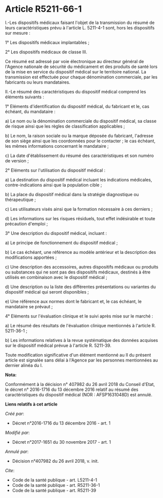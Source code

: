 # Article R5211-66-1

I.-Les dispositifs médicaux faisant l'objet de la transmission du résumé de leurs caractéristiques prévu à l'article L.
5211-4-1 sont, hors les dispositifs sur mesure :

1° Les dispositifs médicaux implantables ;

2° Les dispositifs médicaux de classe III.

Ce résumé est adressé par voie électronique au directeur général de l'Agence nationale de sécurité du médicament et des
produits de santé lors de la mise en service du dispositif médical sur le territoire national. La transmission est effectuée
pour chaque dénomination commerciale, par les fabricants ou leurs mandataires.

II.-Le résumé des caractéristiques du dispositif médical comprend les éléments suivants :

1° Eléments d'identification du dispositif médical, du fabricant et le, cas échéant, du mandataire :

a) Le nom ou la dénomination commerciale du dispositif médical, sa classe de risque ainsi que les règles de classification
applicables ;

b) Le nom, la raison sociale ou la marque déposée du fabricant, l'adresse de son siège ainsi que les coordonnées pour le
contacter ; le cas échéant, les mêmes informations concernant le mandataire ;

c) La date d'établissement du résumé des caractéristiques et son numéro de version ;

2° Eléments sur l'utilisation du dispositif médical :

a) La destination du dispositif médical incluant les indications médicales, contre-indications ainsi que la population
cible ;

b) La place du dispositif médical dans la stratégie diagnostique ou thérapeutique ;

c) Les utilisateurs visés ainsi que la formation nécessaire à ces derniers ;

d) Les informations sur les risques résiduels, tout effet indésirable et toute précaution d'emploi ;

3° Une description du dispositif médical, incluant :

a) Le principe de fonctionnement du dispositif médical ;

b) Le cas échéant, une référence au modèle antérieur et la description des modifications apportées ;

c) Une description des accessoires, autres dispositifs médicaux ou produits ou substances qui ne sont pas des dispositifs
médicaux, destinés à être utilisés en combinaison avec le dispositif médical ;

d) Une description ou la liste des différentes présentations ou variantes du dispositif médical qui seront disponibles ;

e) Une référence aux normes dont le fabricant et, le cas échéant, le mandataire se prévaut ;

4° Eléments sur l'évaluation clinique et le suivi après mise sur le marché :

a) Le résumé des résultats de l'évaluation clinique mentionnés à l'article R. 5211-36-1 ;

b) Les informations relatives à la revue systématique des données acquises sur le dispositif médical prévue à l'article R.
5211-39.

Toute modification significative d'un élément mentionné au II du présent article est signalée sans délai à l'Agence par les
personnes mentionnées au dernier alinéa du I.

**Nota:**

Conformément à la décision n° 407982 du 26 avril 2018 du Conseil d'Etat, le décret n° 2016-1716 du 13 décembre 2016 relatif
au résumé des caractéristiques du dispositif médical (NOR : AFSP1631048D) est annulé.

**Liens relatifs à cet article**

_Créé par_:

  - Décret n°2016-1716 du 13 décembre 2016 - art. 1

_Modifié par_:

  - Décret n°2017-1651 du 30 novembre 2017 - art. 1

_Annulé par_:

  - Décision n°407982 du 26 avril 2018, v. init.

_Cite_:

  - Code de la santé publique - art. L5211-4-1
  - Code de la santé publique - art. R5211-36-1
  - Code de la santé publique - art. R5211-39
